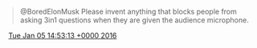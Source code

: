 > @BoredElonMusk Please invent anything that blocks people from asking 3in1 questions when they are given the audience microphone\.

<img src="../../media/tweet.ico" width="12" /> [Tue Jan 05 14:53:13 +0000 2016](https://twitter.com/DromerDenker/status/684387179615891456)
